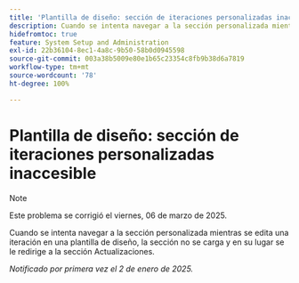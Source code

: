 ```yaml
---
title: 'Plantilla de diseño: sección de iteraciones personalizadas inaccesible'
description: Cuando se intenta navegar a la sección personalizada mientras se edita una iteración en una plantilla de diseño, la sección no se carga y en su lugar se le redirige a la sección Actualizaciones.
hidefromtoc: true
feature: System Setup and Administration
exl-id: 22b36104-8ec1-4a8c-9b50-58b0d0945598
source-git-commit: 003a38b5009e80e1b65c23354c8fb9b38d6a7819
workflow-type: tm+mt
source-wordcount: '78'
ht-degree: 100%

---
```


# Plantilla de diseño: sección de iteraciones personalizadas inaccesible

>[!NOTE]
>
>Este problema se corrigió el viernes, 06 de marzo de 2025.

Cuando se intenta navegar a la sección personalizada mientras se edita una iteración en una plantilla de diseño, la sección no se carga y en su lugar se le redirige a la sección Actualizaciones.

_Notificado por primera vez el 2 de enero de 2025._
